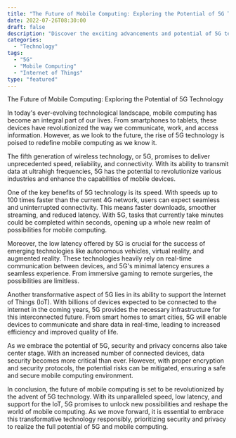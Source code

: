 ```yaml
--- 
title: "The Future of Mobile Computing: Exploring the Potential of 5G Technology"
date: 2022-07-26T08:30:00
draft: false
description: "Discover the exciting advancements and potential of 5G technology in the realm of mobile computing."
categories:
  - "Technology"
tags:
  - "5G"
  - "Mobile Computing"
  - "Internet of Things"
type: "featured"
---
```


The Future of Mobile Computing: Exploring the Potential of 5G Technology

In today's ever-evolving technological landscape, mobile computing has become an integral part of our lives. From smartphones to tablets, these devices have revolutionized the way we communicate, work, and access information. However, as we look to the future, the rise of 5G technology is poised to redefine mobile computing as we know it.

The fifth generation of wireless technology, or 5G, promises to deliver unprecedented speed, reliability, and connectivity. With its ability to transmit data at ultrahigh frequencies, 5G has the potential to revolutionize various industries and enhance the capabilities of mobile devices.

One of the key benefits of 5G technology is its speed. With speeds up to 100 times faster than the current 4G network, users can expect seamless and uninterrupted connectivity. This means faster downloads, smoother streaming, and reduced latency. With 5G, tasks that currently take minutes could be completed within seconds, opening up a whole new realm of possibilities for mobile computing.

Moreover, the low latency offered by 5G is crucial for the success of emerging technologies like autonomous vehicles, virtual reality, and augmented reality. These technologies heavily rely on real-time communication between devices, and 5G's minimal latency ensures a seamless experience. From immersive gaming to remote surgeries, the possibilities are limitless.

Another transformative aspect of 5G lies in its ability to support the Internet of Things (IoT). With billions of devices expected to be connected to the internet in the coming years, 5G provides the necessary infrastructure for this interconnected future. From smart homes to smart cities, 5G will enable devices to communicate and share data in real-time, leading to increased efficiency and improved quality of life.

As we embrace the potential of 5G, security and privacy concerns also take center stage. With an increased number of connected devices, data security becomes more critical than ever. However, with proper encryption and security protocols, the potential risks can be mitigated, ensuring a safe and secure mobile computing environment.

In conclusion, the future of mobile computing is set to be revolutionized by the advent of 5G technology. With its unparalleled speed, low latency, and support for the IoT, 5G promises to unlock new possibilities and reshape the world of mobile computing. As we move forward, it is essential to embrace this transformative technology responsibly, prioritizing security and privacy to realize the full potential of 5G and mobile computing.
